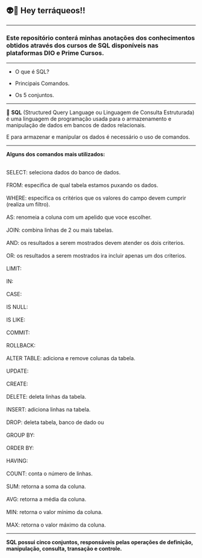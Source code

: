 ## 👽📣 Hey terráqueos!!
---


### Este repositório conterá minhas anotações dos conhecimentos obtidos através dos cursos de SQL disponíveis nas plataformas DIO e Prime Cursos.
---


* O que é SQL?

* Principais Comandos.

* Os 5 conjuntos.

---

🏁 **SQL** (Structured Query Language ou Linguagem de Consulta Estruturada) é uma linguagem de programação usada para o armazenamento e manipulação de dados em bancos de dados relacionais.

E para armazenar e manipular os dados é necessário o uso de comandos.

---

**Alguns dos comandos mais utilizados:**

<br>SELECT: seleciona dados do banco de dados. </br>
<br>FROM: especifica de qual tabela estamos puxando os dados. </br> 
<br>WHERE: especifica os critérios que os valores do campo devem cumprir (realiza um filtro). </br>
<br>AS: renomeia a coluna com um apelido que voce escolher. </br>
<br>JOIN: combina linhas de 2 ou mais tabelas. </br>
<br>AND: os resultados a serem mostrados devem atender os dois criterios. </br>
<br>OR: os resultados a serem mostrados ira incluir apenas um dos criterios. </br>
<br>LIMIT: </br>
<br>IN: </br>
<br>CASE: </br>
<br>IS NULL: </br>
<br>IS LIKE: </br>
<br>COMMIT: </br>
<br>ROLLBACK: </br>
<br>ALTER TABLE: adiciona e remove colunas da tabela. </br>
<br>UPDATE: </br>
<br>CREATE: </br>
<br>DELETE: deleta linhas da tabela. </br>
<br>INSERT: adiciona linhas na tabela. </br>
<br>DROP: deleta tabela, banco de dado ou </br>
<br>GROUP BY: </br>
<br>ORDER BY: </br>
<br>HAVING: </br> 
<br>COUNT: conta o número de linhas. </br>
<br>SUM: retorna a soma da coluna. </br>
<br>AVG: retorna a média da coluna. </br>
<br>MIN: retorna o valor mínimo da coluna. </br>
<br>MAX: retorna o valor máximo da coluna. </br>

---



**SQL possui cinco conjuntos, responsáveis pelas operações de definição, manipulação, consulta, transação e controle.**




